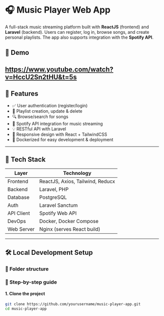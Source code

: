 # 🎧 Music Player Web App

A full-stack music streaming platform built with **ReactJS** (frontend) and **Laravel** (backend). Users can register, log in, browse songs, and create personal playlists. The app also supports integration with the **Spotify API**.

## 🎥 Demo

https://www.youtube.com/watch?v=HccU2Sn2tHU&t=5s
---

## 🚀 Features

- ✅ User authentication (register/login)
- 🎵 Playlist creation, update & delete
- 🔍 Browse/search for songs
- 🔗 Spotify API integration for music streaming
- 💡 RESTful API with Laravel
- 🎨 Responsive design with React + TailwindCSS
- 🐳 Dockerized for easy development & deployment

---

## 🧱 Tech Stack

| Layer        | Technology                        |
|--------------|-----------------------------------|
| Frontend     | ReactJS, Axios, Tailwind, Reducx  |
| Backend      | Laravel, PHP                      |
| Database     | PostgreSQL                        |
| Auth         | Laravel Sanctum                   |
| API Client   | Spotify Web API                   |
| DevOps       | Docker, Docker Compose            |
| Web Server   | Nginx (serves React build)        |

---

## 🛠️ Local Development Setup

### 📁 Folder structure


### 🧪 Step-by-step guide

#### 1. Clone the project

```bash
git clone https://github.com/yourusername/music-player-app.git
cd music-player-app

